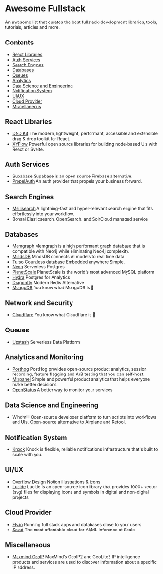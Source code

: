 # Awesome Fullstack
An awesome list that curates the best fullstack-development libraries, tools, tutorials, articles and more.

## Contents
- [React Libraries](#react-libraies)
- [Auth Services](#auth-services)
- [Search Engines](#search-engines)
- [Databases](#databases)
- [Queues](#queues)
- [Analytics](#analytics-and-monitoring)
- [Data Science and Engineering](#data-science-and-engineering)
- [Notification System](#notification-system)
- [UI/UX](#uiux)
- [Cloud Provider](#cloud-provider)
- [Miscellaneous](#miscellaneous)

## React Libraries

- [DND Kit](https://github.com/clauderic/dnd-kit) The modern, lightweight, performant, accessible and extensible drag & drop toolkit for React.
- [XYFlow](https://github.com/xyflow/xyflow) Powerful open source libraries for building node-based UIs with React or Svelte.

## Auth Services

- [Supabase](https://supabase.com/) Supabase is an open source Firebase alternative.
- [PropelAuth](https://www.propelauth.com/) An auth provider that propels your business forward.

## Search Engines

- [Meilisearch](https://www.meilisearch.com/) A lightning-fast and hyper-relevant search engine that fits effortlessly into your workflow.
- [Bonsai](https://bonsai.io/) Elasticsearch, OpenSearch, and SolrCloud managed service

## Databases

- [Memgraph](https://memgraph.com/) Memgraph is a high performant graph database that is compatible with Neo4j while eliminating Neo4j complexity.
- [MindsDB](https://github.com/mindsdb/mindsdb) MindsDB connects AI models to real time data
- [Turso](https://turso.tech/) Countless database Embedded anywhere Simple.
- [Neon](https://neon.tech/) Serverless Postgres
- [PlanetScale](https://planetscale.com/) PlanetScale is the world’s most advanced MySQL platform
- [Hydra](https://www.hydra.so/) Postgres for Analytics
- [Dragonfly](https://www.dragonflydb.io/) Modern Redis Alternative
- [MongoDB](https://www.mongodb.com/) You know what MongoDB is 😬

## Network and Security
- [Cloudflare](https://www.cloudflare.com/) You know what Cloudflare is 😬

## Queues
- [Upstash](https://upstash.com/) Serverless Data Platform

## Analytics and Monitoring
- [Posthog](https://github.com/PostHog/posthog) PostHog provides open-source product analytics, session recording, feature flagging and A/B testing that you can self-host.
- [Mixpanel](https://mixpanel.com/) Simple and powerful product analytics that helps everyone make better decisions
- [OpenStatus](https://www.openstatus.dev/) A better way to monitor your services

## Data Science and Engineering
- [Windmill](https://github.com/windmill-labs/windmill) Open-source developer platform to turn scripts into workflows and UIs. Open-source alternative to Airplane and Retool.

## Notification System
- [Knock](https://knock.app/) Knock is flexible, reliable notifications infrastructure that's built to scale with you.

## UI/UX
- [Overflow Design](https://www.overflow.design/index.html) Notion illustrations & icons
- [Lucide](https://lucide.dev/) Lucide is an open-source icon library that provides 1000+ vector (svg) files for displaying icons and symbols in digital and non-digital projects

## Cloud Provider
- [Fly.io](https://fly.io) Running full stack apps and databases close to your users
- [Salad](https://salad.com/) The most affordable cloud for AI/ML inference at Scale

## Miscellaneous
- [Maxmind GeoIP](https://dev.maxmind.com/geoip) MaxMind’s GeoIP2 and GeoLite2 IP intelligence products and services are used to discover information about a specific IP address.
